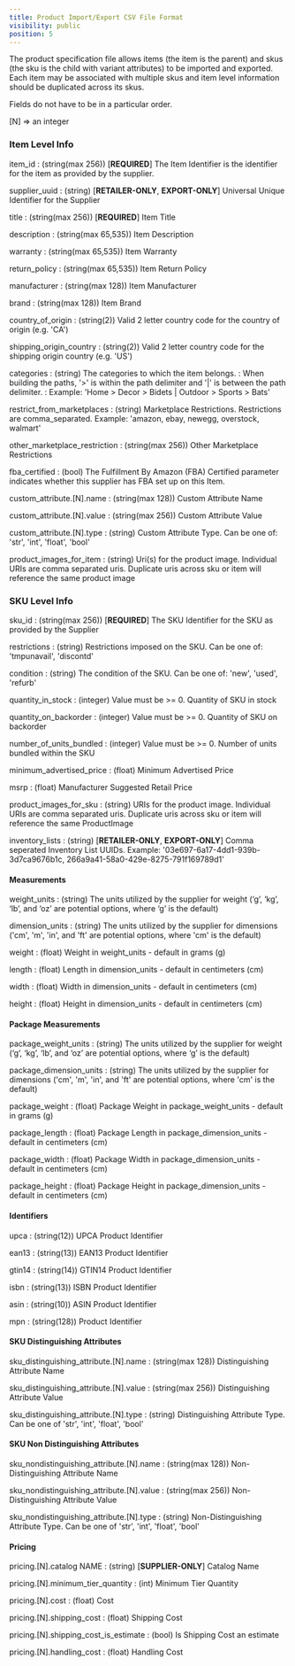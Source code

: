 ```yaml
---
title: Product Import/Export CSV File Format
visibility: public
position: 5
---
```

The product specification file allows items (the item is the parent) and skus (the sku is the child with variant attributes) to be imported and exported.  Each item may be associated with multiple skus and item level information should be duplicated across its skus.

Fields do not have to be in a particular order.

[N] => an integer

### Item Level Info

item_id
: (string(max 256))  [**REQUIRED**] The Item Identifier is the identifier for the item as provided by the supplier.

supplier_uuid
: (string) [**RETAILER-ONLY**, **EXPORT-ONLY**] Universal Unique Identifier for the Supplier

title
: (string(max 256)) [**REQUIRED**] Item Title

description
: (string(max 65,535)) Item Description

warranty
: (string(max 65,535)) Item Warranty

return_policy
: (string(max 65,535)) Item Return Policy

manufacturer
: (string(max 128)) Item Manufacturer

brand
: (string(max 128)) Item Brand

country_of_origin
: (string(2)) Valid 2 letter country code for the country of origin (e.g. 'CA')

shipping_origin_country
: (string(2)) Valid 2 letter country code for the shipping origin country (e.g. 'US')

categories
: (string) The categories to which the item belongs.
: When building the paths, '>' is within the path delimiter and '\|' is between the path delimiter.
: Example: 'Home > Decor > Bidets \| Outdoor > Sports > Bats'

restrict_from_marketplaces
: (string) Marketplace Restrictions.  Restrictions are comma_separated.  Example: 'amazon, ebay, newegg, overstock, walmart'

other_marketplace_restriction
: (string(max 256)) Other Marketplace Restrictions

fba_certified
: (bool) The Fulfillment By Amazon (FBA) Certified parameter indicates whether this supplier has FBA set up on this Item.

custom_attribute.[N].name
: (string(max 128)) Custom Attribute Name

custom_attribute.[N].value
: (string(max 256)) Custom Attribute Value

custom_attribute.[N].type
: (string) Custom Attribute Type.  Can be one of: 'str', 'int', 'float', 'bool'

product_images_for_item
: (string) Uri(s) for the product image.  Individual URIs are comma separated uris. Duplicate uris across sku or item will reference the same product image

### SKU Level Info

sku_id
: (string(max 256)) [**REQUIRED**] The SKU Identifier for the SKU as provided by the Supplier

restrictions
: (string) Restrictions imposed on the SKU.  Can be one of: 'tmpunavail', 'discontd'

condition
: (string) The condition of the SKU.  Can be one of: 'new', 'used', 'refurb'

quantity_in_stock
: (integer) Value must be >= 0.  Quantity of SKU in stock

quantity_on_backorder
: (integer) Value must be >= 0. Quantity of SKU on backorder

number_of_units_bundled
: (integer) Value must be >= 0. Number of units bundled within the SKU

minimum_advertised_price
: (float) Minimum Advertised Price

msrp
: (float) Manufacturer Suggested Retail Price

product_images_for_sku
: (string) URIs for the product image.  Individual URIs are comma separated uris. Duplicate uris across sku or item will reference the same ProductImage

inventory_lists
: (string) [**RETAILER-ONLY**, **EXPORT-ONLY**] Comma seperated Inventory List UUIDs.  Example: '03e697-6a17-4dd1-939b-3d7ca9676b1c, 266a9a41-58a0-429e-8275-791f169789d1'


#### Measurements

weight_units
: (string) The units utilized by the supplier for weight (‘g’, ‘kg’, ‘lb’, and ‘oz’ are potential options, where ‘g’ is the default)

dimension_units
: (string) The units utilized by the supplier for dimensions ('cm', 'm', 'in', and 'ft' are potential options, where 'cm' is the default)

weight
: (float) Weight in weight_units - default in grams (g)

length
: (float) Length in dimension_units - default in centimeters (cm)

width
: (float) Width in dimension_units - default in centimeters (cm)

height
: (float) Height in dimension_units - default in centimeters (cm)

#### Package Measurements

package_weight_units
: (string) The units utilized by the supplier for weight (‘g’, ‘kg’, ‘lb’, and ‘oz’ are potential options, where ‘g’ is the default)

package_dimension_units
: (string) The units utilized by the supplier for dimensions ('cm', 'm', 'in', and 'ft' are potential options, where 'cm' is the default)

package_weight
: (float) Package Weight in package_weight_units - default in grams (g)

package_length
: (float) Package Length in package_dimension_units - default in centimeters (cm)

package_width
: (float) Package Width in package_dimension_units - default in centimeters (cm)

package_height
: (float) Package Height in package_dimension_units - default in centimeters (cm)

#### Identifiers

upca
: (string(12)) UPCA Product Identifier

ean13
: (string(13)) EAN13 Product Identifier

gtin14
: (string(14)) GTIN14 Product Identifier

isbn
: (string(13)) ISBN Product Identifier

asin
: (string(10)) ASIN Product Identifier

mpn
: (string(128)) Product Identifier

#### SKU Distinguishing Attributes

sku_distinguishing_attribute.[N].name
: (string(max 128)) Distinguishing Attribute Name

sku_distinguishing_attribute.[N].value
: (string(max 256)) Distinguishing Attribute Value

sku_distinguishing_attribute.[N].type
: (string) Distinguishing Attribute Type.  Can be one of 'str', 'int', 'float', 'bool'

#### SKU Non Distinguishing Attributes

sku_nondistinguishing_attribute.[N].name
: (string(max 128)) Non-Distinguishing Attribute Name

sku_nondistinguishing_attribute.[N].value
: (string(max 256)) Non-Distinguishing Attribute Value

sku_nondistinguishing_attribute.[N].type
: (string) Non-Distinguishing Attribute Type.  Can be one of 'str', 'int', 'float', 'bool'

#### Pricing

pricing.[N].catalog NAME
: (string) [**SUPPLIER-ONLY**] Catalog Name

pricing.[N].minimum_tier_quantity
: (int) Minimum Tier Quantity

pricing.[N].cost
: (float) Cost

pricing.[N].shipping_cost
: (float) Shipping Cost

pricing.[N].shipping_cost_is_estimate
: (bool) Is Shipping Cost an estimate

pricing.[N].handling_cost
: (float) Handling Cost

